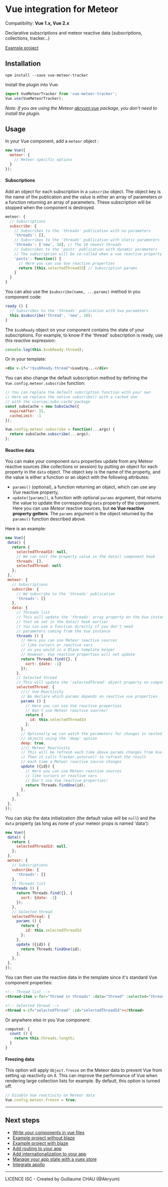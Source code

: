 # Vue integration for Meteor

Compatibility: **Vue 1.x, Vue 2.x**

Declarative subscriptions and meteor reactive data (subscriptions, collections, tracker...)

[Example project](https://github.com/Akryum/meteor-vue-example)

## Installation

```
npm install --save vue-meteor-tracker
```

Install the plugin into Vue:

```javascript
import VueMeteorTracker from 'vue-meteor-tracker';
Vue.use(VueMeteorTracker);
```

*Note: if you are using the Meteor [akryum:vue](https://github.com/Akryum/meteor-vue-component/tree/master/packages/vue) package, you don't need to install the plugin.*

## Usage

In your Vue component, add a `meteor` object :


```javascript
new Vue({
  meteor: {
    // Meteor specific options
  }
});
```


#### Subscriptions

Add an object for each subscription in a `subscribe` object. The object key is the name of the publication and the value is either an array of parameters or a function returning an array of parameters. These subscription will be stopped when the component is destroyed.

```javascript
meteor: {
  // Subscriptions
  subscribe: {
    // Subscribes to the 'threads' publication with no parameters
    'threads': [],
    // Subscribes to the 'threads' publication with static parameters
    'threads': ['new', 10], // The 10 newest threads
    // Subscribes to the 'posts' publication with dynamic parameters
    // The subscription will be re-called when a vue reactive property changes
    'posts': function() {
      // Here you can use Vue reactive properties
      return [this.selectedThreadId] // Subscription params
    }
  }
}
```


You can also use the `$subscribe(name, ...params)` method in you component code:


```javascript
ready () {
  // Subscribes to the 'threads' publication with two parameters
  this.$subscribe('thread', 'new', 10);
}
```

The `$subReady` object on your component contains the state of your subscriptions. For example, to know if the 'thread' subscription is ready, use this *reactive* expression:

```javascript
console.log(this.$subReady.thread);
```

Or in your template:

```html
<div v-if="!$subReady.thread">Loading...</div>
```

You can also change the default subscription method by defining the `Vue.config.meteor.subscribe` function:


```javascript
// You can replace the default subcription function with your own
// Here we replace the native subscribe() with a cached one
// with the ccorcos:subs-cache package
const subsCache = new SubsCache({
  expireAfter: 15,
  cacheLimit: -1
});

Vue.config.meteor.subscribe = function(...args) {
  return subsCache.subscribe(...args);
};
```

#### Reactive data

You can make your component `data` properties update from any Meteor reactive sources (like collections or session) by putting an object for each property in the `data` object. The object key is the name of the property, and the value is either a function or an object with the following attributes:

 - `params()` (optional), a function returning an object, which can use any *Vue* reactive property,
 - `update([params])`, a function with optional `params` argument, that returns the value to update the corresponding `data` property of the component. Here you can use *Meteor* reactive sources, but **no Vue reactive property getters**. The `params` argument is the object returned by the `params()` function described above.

Here is an example:

 ```javascript
new Vue({
  data() {
    return {
      selectedThreadId: null,
      // We can init the property value in the data() component hook
      threads: [],
      selectedThread: null
    };
  },
  meteor: {
    // Subscriptions
    subscribe: {
      // We subscribe to the 'threads' publication
      'threads': []
    },
    data: {
      // Threads list
      // This will update the 'threads' array property on the Vue instance
      // that we set in the data() hook earlier
      // You can use a function directly if you don't need
      // parameters coming from the Vue instance
      threads () {
        // Here you can use Meteor reactive sources
        // like cursors or reactive vars
        // as you would in a Blaze template helper
        // However, Vue reactive properties will not update
        return Threads.find({}, {
          sort: {date: -1}
        });
      },
      // Selected thread
      // This will update the 'selectedThread' object property on component
      selectedThread: {
        //// Vue Reactivity
        // We declare which params depends on reactive vue properties
        params () {
          // Here you can use Vue reactive properties
          // Don't use Meteor reactive sources!
          return {
            id: this.selectedThreadId
          };
        },
        // Optionally we can watch the parameters for changes in nested
        // objects using the 'deep' option
        deep: true,
        //// Meteor Reactivity
        // This will be refresh each time above params changes from Vue
        // Then it calls Tracker.autorun() to refresh the result
        // each time a Meteor reactive source changes
        update ({id}) {
          // Here you can use Meteor reactive sources
          // like cursors or reactive vars
          // Don't use Vue reactive properties!
          return Threads.findOne(id);
        },
      },
    },
  },
});
```

You can skip the data initialization (the default value will be `null`) and the `data` property (as long as none of your meteor props is named 'data'):

```javascript
new Vue({
 data() {
   return {
     selectedThreadId: null,
   };
 },
 meteor: {
   // Subscriptions
   subscribe: {
     'threads': []
   },
   // Threads list
   threads () {
     return Threads.find({}, {
       sort: {date: -1}
     });
   },
   // Selected thread
   selectedThread: {
     params () {
       return {
         id: this.selectedThreadId
       };
     },
     update ({id}) {
       return Threads.findOne(id);
     },
   },
 },
});
```

You can then use the reactive data in the template since it's standard Vue component properties:


```html
<!-- Thread list -->
<thread-item v-for="thread in threads" :data="thread" :selected="thread._id === selectedThreadId" @select="selectThread(thread._id)"></thread-item>

<!-- Selected thread -->
<thread v-if="selectedThread" :id="selectedThreadId"></thread>
```


Or anywhere else in you Vue component:

```javascript
computed: {
  count () {
    return this.threads.length;
  }
}
```

#### Freezing data

This option will apply `Object.freeze` on the Meteor data to prevent Vue from setting up reactivity on it. This can improve the performance of Vue when rendering large collection lists for example. By default, this option is turned off.

```javascript
// Disable Vue reactivity on Meteor data
Vue.config.meteor.freeze = true;
```

---

## Next steps

- [Write your components in vue files](https://github.com/Akryum/meteor-vue-component/tree/master/packages/vue-component#usage)
- [Example project without blaze](https://github.com/Akryum/meteor-vue-example)
- [Example project with blaze](https://github.com/Akryum/meteor-vue-blaze)
- [Add routing to your app](https://github.com/Akryum/meteor-vue-component/tree/master/packages/vue-router#installation)
- [Add internationalization to your app](https://github.com/Akryum/meteor-vue-component/tree/master/packages/vue-i18n#installation)
- [Manage your app state with a vuex store](https://github.com/Akryum/meteor-vue-component/tree/master/packages/vuex#installation)
- [Integrate apollo](https://github.com/Akryum/meteor-vue-component/tree/master/packages/vue-apollo#installation)

---

LICENCE ISC - Created by Guillaume CHAU (@Akryum)
